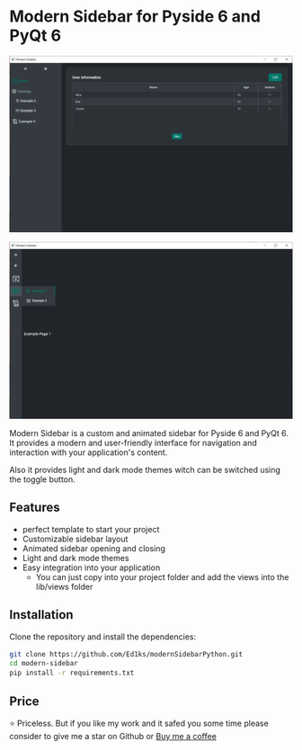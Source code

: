 # Modern Sidebar for Pyside 6 and PyQt 6

![img.png](assets/screenshots/img.png)

![img.png](assets/screenshots/img2.png)

Modern Sidebar is a custom and animated sidebar for Pyside 6 and PyQt 6. It provides a modern and user-friendly interface for navigation and interaction with your application's content.

Also it provides light and dark mode themes witch can be switched using the toggle button.

## Features

- perfect template to start your project
- Customizable sidebar layout
- Animated sidebar opening and closing
- Light and dark mode themes
- Easy integration into your application
  - You can just copy into your project folder and add the views into the lib/views folder


## Installation

Clone the repository and install the dependencies:

```bash
git clone https://github.com/Ed1ks/modernSidebarPython.git
cd modern-sidebar
pip install -r requirements.txt
```

## Price

⭐ Priceless. But if you like my work and it safed you some time please consider to give me a star on Github or [Buy me a coffee](https://buymeacoffee.com/ed1ks)